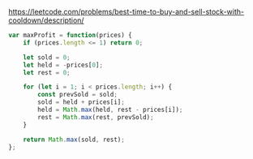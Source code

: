 https://leetcode.com/problems/best-time-to-buy-and-sell-stock-with-cooldown/description/

```js
var maxProfit = function(prices) {
    if (prices.length <= 1) return 0;

    let sold = 0;
    let held = -prices[0];
    let rest = 0;

    for (let i = 1; i < prices.length; i++) {
        const prevSold = sold;
        sold = held + prices[i];
        held = Math.max(held, rest - prices[i]);
        rest = Math.max(rest, prevSold);
    }

    return Math.max(sold, rest);
};
```
